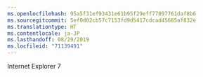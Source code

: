 ```yaml
---
ms.openlocfilehash: 95a5f31ef93431e61b95f29eff77897761daf8b6
ms.sourcegitcommit: 5ef0d02cb57c7153fd9d5417cdcad45665af832e
ms.translationtype: HT
ms.contentlocale: ja-JP
ms.lasthandoff: 08/29/2019
ms.locfileid: "71139491"
---
```

Internet Explorer 7